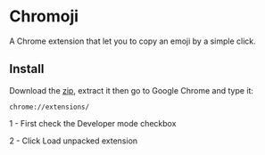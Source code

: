 # Chromoji

A Chrome extension that let you to copy an emoji by a simple click.

## Install

Download the [zip](https://github.com/flowck/chromoji/archive/master.zip), extract it then go to Google Chrome and type it:

	chrome://extensions/
	
1 - First check the Developer mode checkbox 

2 - Click Load unpacked extension

